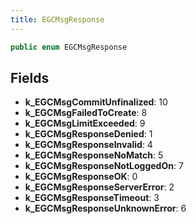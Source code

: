 ```yaml
---
title: EGCMsgResponse
---
```


```csharp
public enum EGCMsgResponse
```

## Fields

- **k_EGCMsgCommitUnfinalized**: 10
- **k_EGCMsgFailedToCreate**: 8
- **k_EGCMsgLimitExceeded**: 9
- **k_EGCMsgResponseDenied**: 1
- **k_EGCMsgResponseInvalid**: 4
- **k_EGCMsgResponseNoMatch**: 5
- **k_EGCMsgResponseNotLoggedOn**: 7
- **k_EGCMsgResponseOK**: 0
- **k_EGCMsgResponseServerError**: 2
- **k_EGCMsgResponseTimeout**: 3
- **k_EGCMsgResponseUnknownError**: 6

